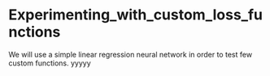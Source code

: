 # Experimenting_with_custom_loss_functions
We will use a simple linear regression neural network in order to test few custom functions.
yyyyy
